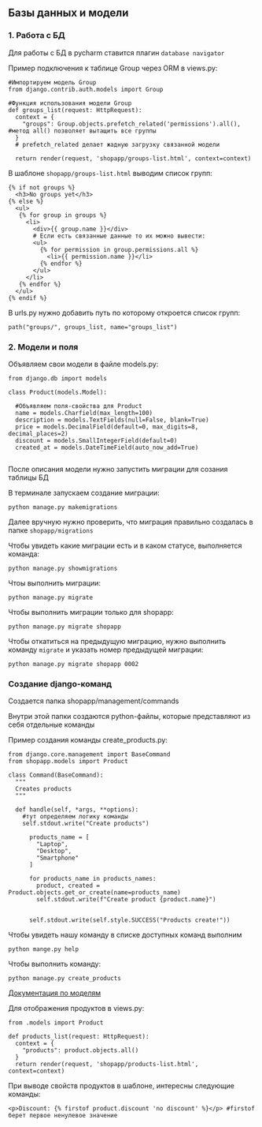 ## Базы данных и модели

### 1. Работа с БД

Для работы с БД в pycharm ставится плагин ```database navigator```

Пример подключения к таблице Group через ORM в views.py:

```
#Импортируем модель Group
from django.contrib.auth.models import Group

#Функция использования модели Group
def groups_list(request: HttpRequest):
  context = {
    "groups": Group.objects.prefetch_related('permissions').all(), #метод all() позволяет вытащить все группы
  }
  # prefetch_related делает жадную загрузку связанной модели

  return render(request, 'shopapp/groups-list.html', context=context)

```

В шаблоне ```shopapp/groups-list.html``` выводим список групп:

```
{% if not groups %}
  <h3>No groups yet</h3>
{% else %}
  <ul>
   {% for group in groups %}
     <li>
       <div>{{ group.name }}</div>
       # Если есть связанные данные то их можно вывести:
       <ul>
         {% for permission in group.permissions.all %}
           <li>{{ permission.name }}</li>
         {% endfor %}
       </ul>
     </li>
   {% endfor %}
  </ul>
{% endif %}

```
В urls.py нужно добавить путь по которому откроется список групп:

```
path("groups/", groups_list, name="groups_list")

```

### 2. Модели и поля

Объявляем свои модели в файле models.py:

```
from django.db import models

class Product(models.Model):
  
  #Объявляем поля-свойства для Product
  name = models.Charfield(max_length=100)
  description = models.TextFields(null=False, blank=True)
  price = models.DecimalField(default=0, max_digits=8, decimal_places=2)
  discount = models.SmallIntegerField(default=0)
  created_at = models.DateTimeField(auto_now_add=True)


```

После описания модели нужно запустить миграции для созания таблицы БД

В терминале запускаем создание миграции:

```
python manage.py makemigrations

```

Далее вручную нужно проверить, что миграция правильно создалась в папке ```shopapp/migrations```

Чтобы увидеть какие миграции есть и в каком статусе, выполняется команда:

```
python manage.py showmigrations

```

Чтоы выполнить миграции:

```
python manage.py migrate

```
Чтобы выполнить миграции только для shopapp:

```
python manage.py migrate shopapp

```
Чтобы откатиться на предыдущую миграцию, нужно выполнить команду ```migrate``` и указать номер предыдущей миграции:

```
python manage.py migrate shopapp 0002

```


### Создание django-команд

Создается папка shopapp/management/commands

Внутри этой папки создаются python-файлы, которые представляют из себя отдельные команды

Пример создания команды create_products.py:

```
from django.core.management import BaseCommand
from shopapp.models import Product

class Command(BaseCommand):
  """
  Creates products
  """
  
  def handle(self, *args, **options):
    #тут определяем логику команды
    self.stdout.write("Create products")

      products_name = [
        "Laptop",
        "Desktop",
        "Smartphone"
      ]

      for products_name in products_names:
        product, created = Product.objects.get_or_create(name=products_name)
        self.stdout.write(f"Create product {product.name}")


      self.stdout.write(self.style.SUCCESS("Products create!"))
```

Чтобы увидеть нашу команду в списке доступных команд выполним

```
python mange.py help

```

Чтобы выполнить команду:

```
python manage.py create_products

```
[Документация по моделям](https://docs.djangoproject.com/en/4.1/topics/db/models/)

Для отображения продуктов в views.py:

```
from .models import Product

def products_list(request: HttpRequest):
  context = {
    "products": product.objects.all()
  }
  return render(request, 'shopapp/products-list.html', context=context)

```
При выводе свойств продуктов в шаблоне, интересны следующие команды:

```
<p>Discount: {% firstof product.discount 'no discount' %}</p> #firstof берет первое ненулевое значение

```

